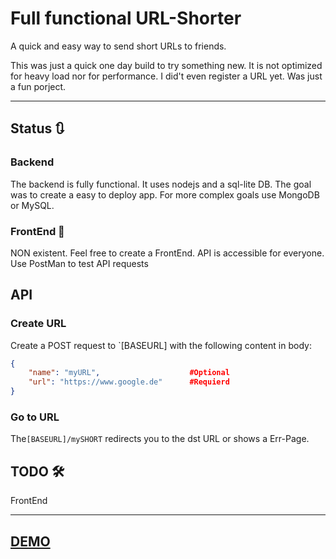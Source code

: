 # Full functional URL-Shorter

A quick and easy way to send short URLs to friends.

This was just a quick one day build to try something new. It is not optimized for heavy load nor for performance. I did't even register a URL yet. Was just a fun porject.

---

## Status 🔃

### Backend
The backend is fully functional. It uses nodejs and a sql-lite DB. The goal was to create a easy to deploy app. For more complex goals use MongoDB or MySQL.

### FrontEnd 🎁
NON existent. Feel free to create a FrontEnd. API is accessible for everyone. Use PostMan to test API requests

## API

### Create URL
Create a POST request to `[BASEURL] with the following content in body:
```JSON
{
    "name": "myURL",                    #Optional
    "url": "https://www.google.de"      #Requierd
}
```

### Go to URL
The`[BASEURL]/mySHORT` redirects you to the dst URL or shows a Err-Page.

## TODO 🛠
FrontEnd

----

## [DEMO](https://lazy-url.herokuapp.com/)